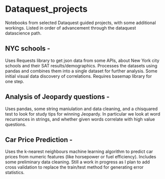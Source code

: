 # Dataquest_projects
Notebooks from selected Dataquest guided projects, with some additional workings. Listed in order of advancement through the dataquest datascience path.

## NYC schools - 
Uses Requests library to get json data from some APIs, about New York city schools and their SAT results/demographics. Processes the datasets using pandas and combines them into a single dataset for further analysis. Some initial visual data discovery of correlations. Requires basemap library for one step. 

## Analysis of Jeopardy questions - 
Uses pandas, some string maniulation and data cleaning, and a chisquared test to look for study tips for winning Jeopardy. In particular we look at word recurrances in strings, and whether given words correlate with high value questions.

## Car Price Prediction - 
Uses the k-nearest neighbours machine learning algorithm to predict car prices from numeric features (like horsepower or fuel efficiency). Includes some preliminary data cleaning. Still a work in progress as I plan to add cross validation to replace the train/test method for generating error statistics.
